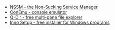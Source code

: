 - [NSSM - the Non-Sucking Service Manager](http://nssm.cc/)
- [ConEmu - console emulator](http://code.google.com/p/conemu-maximus5/)
- [Q-Dir - free multi-pane file explorer](http://q-dir.en.softonic.com/)
- [Inno Setup - free installer for Windows programs](http://www.jrsoftware.org/isinfo.php)
